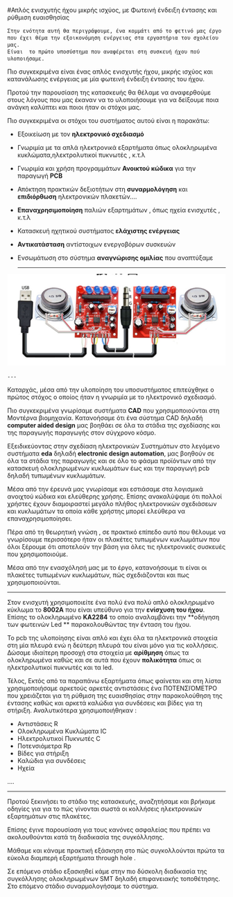 
#Απλός ενισχυτής ήχου μικρής ισχύος, με Φωτεινή ένδειξη έντασης και ρύθμιση ευαισθησίας

	Στην ενότητα αυτή θα περιγράψουμε, ένα κομμάτι από το φετινό μας έργο που έχει θέμα την εξοικονόμηση ενέργειας στα εργαστήρια του σχολείου μας. 
	Eίναι  το πρώτο υποσύστημα που αναφέρεται στη συσκευή ήχου πού υλοποιήσαμε.
 
Πιο συγκεκριμένα είναι ένας απλός ενισχυτής ήχου, μικρής ισχύος και κατανάλωσης ενέργειας με μία φωτεινή ένδειξη έντασης του ήχου.  

 Προτού την παρουσίαση της κατασκευής θα θέλαμε να αναφερθούμε στους λόγους που μας έκαναν να το υλοποιήσουμε για να δείξουμε ποια ανάγκη καλύπτει και ποιοι ήταν οι στόχοι μας.

Πιο συγκεκριμένα οι στόχοι του συστήματος αυτού είναι η παρακάτω:

 - Εξοικείωση με τον **ηλεκτρονικό σχεδιασμό**
- Γνωριμία με τα απλά ηλεκτρονικά εξαρτήματα όπως  ολοκληρωμένα κυκλώματα,ηλεκτρολυτικοί πυκνωτές , κ.τ.λ
- Γνωριμία και χρήση προγραμμάτων **Ανοικτού κώδικα** για την παραγωγή **PCB** 
- Απόκτηση πρακτικών δεξιοτήτων στη **συναρμολόγηση** και **επιδιόρθωση** ηλεκτρονικών πλακετών....
- **Επαναχρησιμοποίηση** παλιών εξαρτημάτων , όπως ηχεία ενισχυτές , κ.τ.λ
- Κατασκευή ηχητικού συστήματος **ελάχιστης ενέργειας**
- **Αντικατάσταση** αντίστοιχων ενεργοβόρων συσκευών
- Ενσωμάτωση στο σύστημα **αναγνώρισης ομιλίας** που αναπτύξαμε
  
	---
![](00-σύστημα.jpeg)

	---


Καταρχάς, μέσα από την υλοποίηση του υποσυστήματος επιτεύχθηκε ο πρώτος στόχος ο οποίος ήταν η γνωριμία με το ηλεκτρονικό σχεδιασμό.  

Πιο συγκεκριμένα γνωρίσαμε συστήματα **CAD** που χρησιμοποιούνται στη Μοντέρνα βιομηχανία. 
Κατανοήσαμε ότι ένα σύστημα CAD δηλαδή **computer aided design**  μας βοηθάει σε όλα τα στάδια της σχεδίασης και της παραγωγής παραγωγής  στον σύγχρονο κόσμο.

Εξειδικεύοντας στην σχεδίαση ηλεκτρονικών Συστημάτων στο λεγόμενο συστήματα **eda**  δηλαδή **electronic design automation**,  μας βοηθούν σε όλα τα στάδια της παραγωγής και σε όλο το φάσμα προϊόντων από την κατασκευή ολοκληρωμένων κυκλωμάτων έως και την παραγωγή pcb  δηλαδή τυπωμένων κυκλωμάτων. 

Μέσα από την έρευνά μας γνωρίσαμε και εστιάσαμε στα λογισμικά ανοιχτού κώδικα και ελεύθερης χρήσης. Επίσης ανακαλύψαμε  ότι πολλοί χρήστες έχουν διαμοιραστεί  μεγάλο πλήθος ηλεκτρονικών σχεδιάσεων  και κυκλωμάτων  τα οποία κάθε χρήστης μπορεί ελεύθερα να επαναχρησιμοποίησει. 


Πέρα από τη θεωρητική γνώση ,  σε πρακτικό επίπεδο  αυτό που θέλουμε να γνωρίσουμε  περισσότερο ήταν οι πλακέτες τυπωμένων κυκλωμάτων που όλοι ξέρουμε ότι αποτελούν την βάση για όλες τις ηλεκτρονικές συσκευές που χρησιμοποιούμε.


Μέσα από την ενασχόλησή μας με το έργο, κατανοήσουμε τι είναι οι πλακέτες τυπωμένων κυκλωμάτων, πώς σχεδιάζονται και πως χρησιμοποιούνται.

---

Στον ενισχυτή   χρησιμοποιείτε ένα πολύ ένα πολύ απλό ολοκληρωμένο κύκλωμα το  **8002Α**  που είναι υπεύθυνο για την **ενίσχυση του ήχου**.
Επίσης το ολοκληρωμένο **ΚΑ2284**  το οποίο αναλαμβάνει την **οδήγηση των  φωτεινών  Led ** παρακολουθώντας την ένταση του ήχου.
   
Το pcb της υλοποίησης είναι απλό και έχει όλα τα ηλεκτρονικά στοιχεία στη μία πλευρά ενώ η δεύτερη πλευρά του είναι μόνο για τις κολλήσεις.
Δώσαμε ιδιαίτερη προσοχή στα στοιχεία με **αρίθμηση** όπως τα ολοκληρωμένα  καθώς και σε αυτά που έχουν **πολικότητα** όπως οι ηλεκτρολυτικοί πυκνωτές και τα led.

Τέλος, Εκτός από τα παραπάνω εξαρτήματα όπως φαίνεται και στη λίστα χρησιμοποιήσαμε αρκετούς αρκετές αντιστάσεις ένα ΠΟΤΕΝΣΙΌΜΕΤΡΟ  που χρειάζεται για τη ρύθμιση της ευαισθησίας στην παρακολούθηση της έντασης καθώς και αρκετά καλώδια για συνδέσεις και βίδες για τη στήριξη.
Αναλυτικότερα χρησιμοποιήθηκαν :

- Αντιστάσεις  R
- Ολοκληρωμένα Κυκλώματα  IC
- Ηλεκτρολυτικοί Πυκνωτές C
- Ποτενσιόμετρα Rp
- Βίδες για  στήριξη
- Καλώδια για συνδέσεις
- Ηχεία

....

  
---

Προτού ξεκινήσει το στάδιο της κατασκευής,  αναζητήσαμε και βρήκαμε οδηγίες για  για το πώς γίνονται σωστά οι κολλήσεις ηλεκτρονικών εξαρτημάτων στις πλακέτες. 

Επίσης έγινε παρουσίαση για τους κανόνες ασφαλείας που πρέπει να ακολουθούνται κατά τη διαδικασία της συγκόλλησης.

Μάθαμε και κάναμε πρακτική εξάσκηση στο πώς συγκολλούνται πρώτα τα εύκολα διαμπερή εξαρτήματα  through hole .

Σε επόμενο στάδιο  εξασκηθεί κάμε στην πιο δύσκολη διαδικασία της συγκόλλησης ολοκληρωμένων SMT  δηλαδή επιφανειακής τοποθέτησης.
Στο επόμενο στάδιο συναρμολογήσαμε  το σύστημα.





